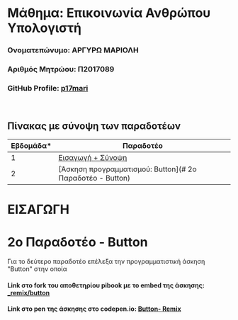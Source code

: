 # Μάθημα: Επικοινωνία Ανθρώπου Υπολογιστή

### Ονοματεπώνυμο: ΑΡΓΥΡΩ ΜΑΡΙΟΛΗ
### Αριθμός Μητρώου: Π2017089
### GitHub Profile: [p17mari](https://github.com/p17mari)

<br />

## Πίνακας με σύνοψη των παραδοτέων

| Εβδομάδα* | Παραδοτέο |
| --- | --- |
| 1 | [Εισαγωγή + Σύνοψη](#εισαγωγη) |
| 2 | [Άσκηση προγραμματισμού: Button](# 2ο Παραδοτέο - Button) |


# ΕΙΣΑΓΩΓΗ


# 2ο Παραδοτέο - Button

Για το δεύτερο παραδοτέο επέλεξα την προγραμματιστική άσκηση "Button" στην οποία 

#### Link στο fork του αποθετηρίου pibook με το embed της άσκησης: [_remix/button](https://github.com/p17mari/site/blob/master/_remix/button.md)

#### Link στο pen της άσκησης στο codepen.io: [Button- Remix](https://codepen.io/p17mari/pen/YzQpMyX)


